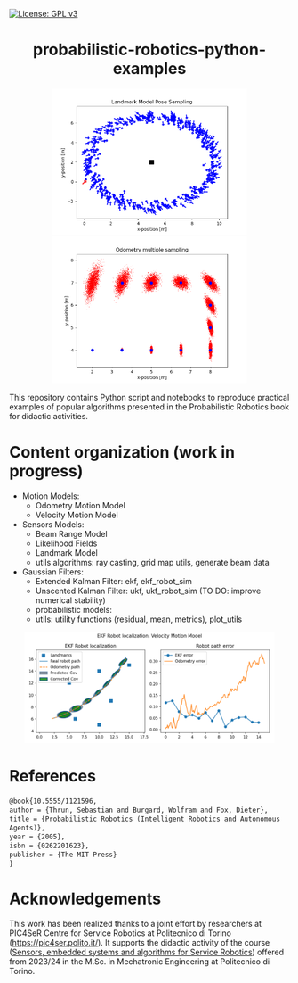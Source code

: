 [![License: GPL v3](https://img.shields.io/badge/License-GPLv3-blue.svg)](https://www.gnu.org/licenses/gpl-3.0) 

<h1 align="center">  probabilistic-robotics-python-examples
</h1>


<p align="center">
  <img src=/readme_images/landmark_model_sampling.png alt="Alternative text" width="350">
  <img src=/readme_images/multi_odometry_samples.png alt="Alternative text" width="350"/>
</p>

This repository contains Python script and notebooks to reproduce practical examples of popular algorithms presented in the Probabilistic Robotics book for didactic activities.

# Content organization (work in progress)
  - Motion Models:
    - Odometry Motion Model
    - Velocity Motion Model
  - Sensors Models:
    - Beam Range Model 
    - Likelihood Fields
    - Landmark Model
    - utils algorithms: ray casting, grid map utils, generate beam data
  - Gaussian Filters:
    - Extended Kalman Filter: ekf, ekf_robot_sim
    - Unscented Kalman Filter: ukf, ukf_robot_sim (TO DO: improve numerical stability)
    - probabilistic models: 
    - utils: utility functions (residual, mean, metrics), plot_utils

<p align="center">
  <img src=/readme_images/expected_output_odom.png alt="Alternative text" width="450"/>
</p>

# References
```
@book{10.5555/1121596,
author = {Thrun, Sebastian and Burgard, Wolfram and Fox, Dieter},
title = {Probabilistic Robotics (Intelligent Robotics and Autonomous Agents)},
year = {2005},
isbn = {0262201623},
publisher = {The MIT Press}
}
```

# Acknowledgements
This work has been realized thanks to a joint effort by researchers at PIC4SeR Centre for Service Robotics at Politecnico di Torino (https://pic4ser.polito.it/). It supports the didactic activity of the course ([Sensors, embedded systems and algorithms for Service Robotics](https://didattica.polito.it/pls/portal30/gap.pkg_guide.viewGap?p_cod_ins=01HFWQW&p_a_acc=2025&p_header=S&p_lang=IT&multi=N)) offered from 2023/24 in the M.Sc. in Mechatronic Engineering at Politecnico di Torino. 